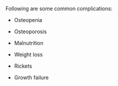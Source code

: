 Following are some common complications:

- Osteopenia

- Osteoporosis

- Malnutrition

- Weight loss

- Rickets

- Growth failure